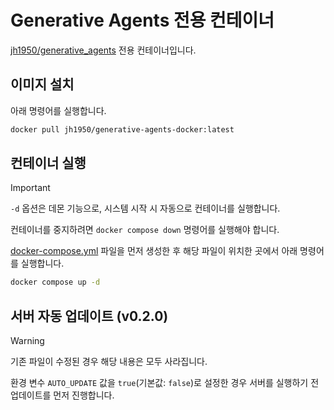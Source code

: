 # Generative Agents 전용 컨테이너

[jh1950/generative_agents](https://github.com/jh1950/generative_agents) 전용 컨테이너입니다.

## 이미지 설치

아래 명령어를 실행합니다.

```bash
docker pull jh1950/generative-agents-docker:latest
```

## 컨테이너 실행

> [!IMPORTANT]
> `-d` 옵션은 데몬 기능으로, 시스템 시작 시 자동으로 컨테이너를 실행합니다.
>
> 컨테이너를 중지하려면 `docker compose down` 명령어를 실행해야 합니다.

[docker-compose.yml](https://github.com/jh1950/generative-agents-docker/blob/main/docker-compose.yml)
파일을 먼저 생성한 후 해당 파일이 위치한 곳에서 아래 명령어를 실행합니다.

```bash
docker compose up -d
```

## 서버 자동 업데이트 (v0.2.0)

> [!WARNING]
> 기존 파일이 수정된 경우 해당 내용은 모두 사라집니다.

환경 변수 `AUTO_UPDATE` 값을 `true`(기본값: `false`)로 설정한 경우 서버를 실행하기 전 업데이트를 먼저 진행합니다.
